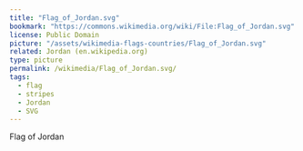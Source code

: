 ```yaml
---
title: "Flag_of_Jordan.svg"
bookmark: "https://commons.wikimedia.org/wiki/File:Flag_of_Jordan.svg"
license: Public Domain
picture: "/assets/wikimedia-flags-countries/Flag_of_Jordan.svg"
related: Jordan (en.wikipedia.org)
type: picture
permalink: /wikimedia/Flag_of_Jordan.svg/
tags:
  - flag
  - stripes
  - Jordan
  - SVG
---
```

Flag of Jordan